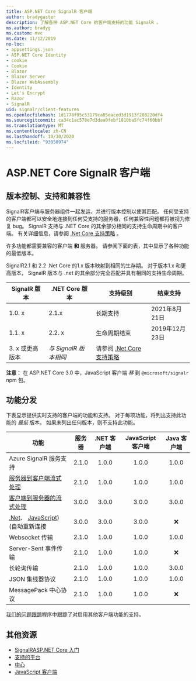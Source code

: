 ```yaml
---
title: ASP.NET Core SignalR 客户端
author: bradygaster
description: 了解各种 ASP.NET Core 的客户端支持的功能 SignalR 。
ms.author: bradyg
ms.custom: mvc
ms.date: 11/12/2019
no-loc:
- appsettings.json
- ASP.NET Core Identity
- cookie
- Cookie
- Blazor
- Blazor Server
- Blazor WebAssembly
- Identity
- Let's Encrypt
- Razor
- SignalR
uid: signalr/client-features
ms.openlocfilehash: 1d1778f95c53179ca05eaced3d1913f208220df4
ms.sourcegitcommit: ca34c1ac578e7d3daa0febf1810ba5fc74f60bbf
ms.translationtype: MT
ms.contentlocale: zh-CN
ms.lasthandoff: 10/30/2020
ms.locfileid: "93050974"
---
```

# <a name="aspnet-core-no-locsignalr-clients"></a>ASP.NET Core SignalR 客户端

## <a name="versioning-support-and-compatibility"></a>版本控制、支持和兼容性

SignalR客户端与服务器组件一起发运，并进行版本控制以使其匹配。 任何受支持的客户端都可以安全地连接到任何受支持的服务器，任何兼容性问题都将被视为修复 bug。 SignalR 支持与 .NET Core 的其余部分相同的支持生命周期中的客户端。 有关详细信息，请参阅 [.Net Core 支持策略](https://dotnet.microsoft.com/platform/support/policy/dotnet-core) 。

许多功能都需要兼容的客户端 **和** 服务器。 请参阅下面的表，其中显示了各种功能的最低版本。

SignalR2.1 和 2.2 .Net Core 的1.x 版本映射到相同的生存期。 对于版本1.x 和更高版本， SignalR 版本与 .net 的其余部分完全匹配并具有相同的支持生命周期。

| SignalR 版本 | .NET Core 版本 | 支持级别 | 结束支持 |
| - | - | - | - |
| 1.0. x | 2.1.x | 长期支持 | 2021年8月21日 |
| 1.1. x | 2.2. x | 生命周期结束 | 2019年12月23日 |
| 3. x 或更高版本 | *与 SignalR 版本相同* | 请参阅 [.Net Core 支持策略](https://dotnet.microsoft.com/platform/support/policy/dotnet-core) |

**注意：** 在 ASP.NET Core 3.0 中，JavaScript 客户端 *移* 到 `@microsoft/signalr` npm 包。

## <a name="feature-distribution"></a>功能分发

下表显示提供实时支持的客户端的功能和支持。 对于每项功能，将列出支持此功能的 *最低* 版本。 如果未列出任何版本，则不支持此功能。

| 功能 | 服务器 | .NET 客户端 | JavaScript 客户端 | Java 客户端 |
| ---- | :-: | :-: | :-: | :-: |
| Azure SignalR 服务支持 |2.1.0|1.0.0|1.0.0|1.0.0|
| [服务器到客户端流式处理](xref:signalr/streaming)          |2.1.0|1.0.0|1.0.0|1.0.0|
| [客户端到服务器的流式处理](xref:signalr/streaming)          |3.0.0|3.0.0|3.0.0|3.0.0|
| [.Net](./dotnet-client.md?tabs=visual-studio&view=aspnetcore-3.0#handle-lost-connection)、 [JavaScript](./javascript-client.md?view=aspnetcore-3.0#reconnect-clients))  (自动重新连接          |3.0.0|3.0.0|3.0.0|❌|
| Websocket 传输 |2.1.0|1.0.0|1.0.0|1.0.0|
| Server-Sent 事件传输 |2.1.0|1.0.0|1.0.0|❌|
| 长轮询传输 |2.1.0|1.0.0|1.0.0|3.0.0|
| JSON 集线器协议 |2.1.0|1.0.0|1.0.0|1.0.0|
| MessagePack 中心协议 |2.1.0|1.0.0|1.0.0|❌|

[我们的问题跟踪](https://github.com/dotnet/AspNetCore/issues)程序中跟踪了对启用其他客户端功能的支持。

## <a name="additional-resources"></a>其他资源

* [SignalRASP.NET Core 入门](xref:tutorials/signalr)
* [支持的平台](xref:signalr/supported-platforms)
* [中心](xref:signalr/hubs)
* [JavaScript 客户端](xref:signalr/javascript-client)